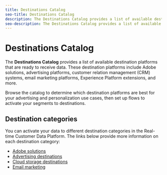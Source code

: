 ```yaml
---
title: Destinations Catalog
seo-title: Destinations Catalog
description: The Destinations Catalog provides a list of available destinations that are ready to receive data. These destinations include Adobe solutions, advertising platforms, customer relation management (CRM) systems, email marketing platforms, and more.
seo-description: The Destinations Catalog provides a list of available destinations that are ready to receive data. These destinations include Adobe solutions, advertising platforms, customer relation management (CRM) systems, email marketing platforms, and more.
---
```


# Destinations Catalog

The **Destinations Catalog** provides a list of available destination platforms that are ready to receive data. These destination platforms include Adobe solutions, advertising platforms, customer relation management (CRM) systems, email marketing platforms, Experience Platform extensions, and more. 

Browse the catalog to determine which destination platforms are best for your advertising and personalization use cases, then set up flows to activate your segments to destinations.

## Destination categories

You can activate your data to different destination categories in the Real-time Customer Data Platform. The links below provide more information on each destination category:

* [Adobe solutions](/help/rtcdp/destinations/adobe-destinations.md)
* [Advertising destinations](/help/rtcdp/destinations/advertising-destinations.md)
* [Cloud storage destinations](/help/rtcdp/destinations/cloud-storage-destinations.md)
* [Email marketing](/help/rtcdp/destinations/email-marketing-destinations.md)